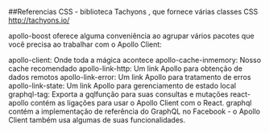 ##Referencias
 CSS - biblioteca Tachyons , que fornece várias classes CSS
 http://tachyons.io/

 apollo-boost oferece alguma conveniência ao agrupar vários pacotes que você precisa ao trabalhar com o Apollo Client:

apollo-client: Onde toda a mágica acontece
apollo-cache-inmemory: Nosso cache recomendado
apollo-link-http: Um link Apollo para obtenção de dados remotos
apollo-link-error: Um link Apollo para tratamento de erros
apollo-link-state: Um link Apollo para gerenciamento de estado local
graphql-tag: Exporta a gqlfunção para suas consultas e mutações
react-apollo contém as ligações para usar o Apollo Client com o React.
graphql contém a implementação de referência do GraphQL no Facebook - o Apollo Client também usa algumas de suas funcionalidades.